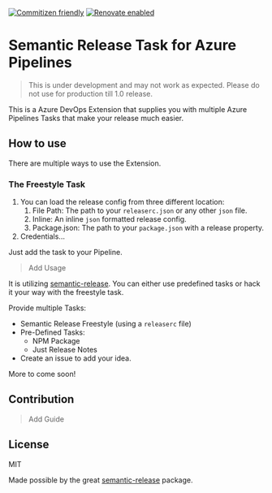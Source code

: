[![Commitizen friendly](https://img.shields.io/badge/commitizen-friendly-brightgreen.svg)](http://commitizen.github.io/cz-cli/)
[![Renovate enabled](https://img.shields.io/badge/renovate-enabled-brightgreen.svg)](https://renovatebot.com/)

# Semantic Release Task for Azure Pipelines

> This is under development and may not work as expected. Please do not use for production till 1.0 release.

This is a Azure DevOps Extension that supplies you with multiple Azure Pipelines Tasks that make your release much easier.

## How to use

There are multiple ways to use the Extension. 

### The Freestyle Task

   1. You can load the release config from three different location:
      1. File Path: The path to your `releaserc.json` or any other `json` file.
      2. Inline: An inline `json` formatted release config.
      3. Package.json: The path to your `package.json` with a release property.
   2. Credentials...

Just add the task to your Pipeline.
> Add Usage

It is utilizing [semantic-release](https://github.com/semantic-release/semantic-release). You can either use predefined tasks or hack it your way with the freestyle task. 

Provide multiple Tasks:

- Semantic Release Freestyle (using a `releaserc` file)
- Pre-Defined Tasks:
  - NPM Package
  - Just Release Notes
- Create an issue to add your idea.

More to come soon!


## Contribution

> Add Guide

## License
MIT

Made possible by the great [semantic-release](https://github.com/semantic-release/semantic-release) package.

